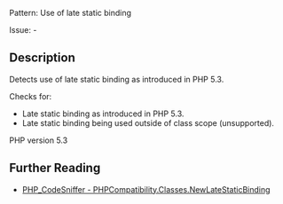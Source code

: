 Pattern: Use of late static binding

Issue: -

## Description

Detects use of late static binding as introduced in PHP 5.3.

Checks for:
- Late static binding as introduced in PHP 5.3.
- Late static binding being used outside of class scope (unsupported).

PHP version 5.3

## Further Reading

* [PHP_CodeSniffer - PHPCompatibility.Classes.NewLateStaticBinding](https://github.com/PHPCompatibility/PHPCompatibility/tree/develop/PHPCompatibility/Sniffs/Classes/NewLateStaticBindingSniff.php)